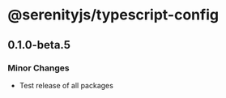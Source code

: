 # @serenityjs/typescript-config

## 0.1.0-beta.5

### Minor Changes

- Test release of all packages
